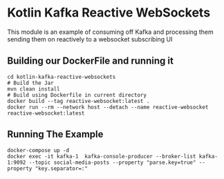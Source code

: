 # Kotlin Kafka Reactive WebSockets
This module is an example of consuming off Kafka and processing them 
sending them on reactively to a websocket subscribing UI

## Building our DockerFile and running it

```shell script
cd kotlin-kafka-reactive-websockets
# Build the Jar
mvn clean install
# Build using Dockerfile in current directory
docker build --tag reactive-websocket:latest .
docker run --rm --network host --detach --name reactive-websocket reactive-websocket:latest
```

## Running The Example
```shell script
docker-compose up -d
docker exec -it kafka-1  kafka-console-producer --broker-list kafka-1:9092 --topic social-media-posts --property "parse.key=true" --property "key.separator=:"

```




